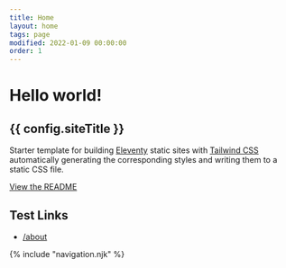 ```yaml
---
title: Home
layout: home
tags: page
modified: 2022-01-09 00:00:00
order: 1
---
```


<h1 class="pt-24 pb-6 text-center">
 <span class="text-8xl font-bold text-transparent bg-clip-text bg-gradient-to-r from-indigo-500 via-purple-500 to-pink-500">
  Hello world!
 </span>
</h1>
<h2 class="pb-12 text-4xl font-bold text-center text-gray-500">
 {{ config.siteTitle }}
</h2>

<div class="container max-w-lg mx-auto text-xl text-center">
 <p>Starter template for building <a href="https://www.11ty.dev/" target="_blank">Eleventy</a> static sites with <a href="https://tailwindcss.com/" target="_blank">Tailwind CSS</a> automatically generating the corresponding styles and writing them to a static CSS file.</p>
 <p class="pt-3"><a href="https://github.com/jeremydaly/eleventy-tailwind-template#readme" class="text-2xl text-transparent bg-clip-text bg-gradient-to-r from-indigo-500 via-purple-500 to-pink-500">View the README</a></p>
</div>

## Test Links

- [/about](/about)

{% include "navigation.njk" %}
